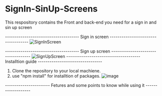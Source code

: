 # SignIn-SinUp-Screens
This respository contains the Front and back-end you need for a sign in and sin up screen

-------------------------------------- Sign in screen ------------------------------------
![SignInScreen](https://user-images.githubusercontent.com/66442918/126897540-f023301c-ce33-4979-8eb2-cb0d3ba68e73.PNG)

-------------------------------------- Sign up screen ------------------------------------
![SignUpScreen](https://user-images.githubusercontent.com/66442918/126897546-f056737b-d2d8-45fb-a75d-8700db851f08.PNG)
-------------------------------------- Installtion guide ---------------------------------

  1. Clone the repository to your local machiene.
  2. use "npm install" for installtion of packages.
![image](https://user-images.githubusercontent.com/66442918/126893066-f86ca7d3-037b-4500-ba38-2e37a24d9182.png)

----------------------- Fetures and some points to know while using it -------------------
  
  

